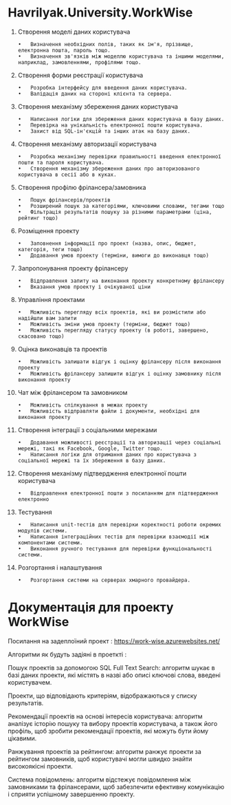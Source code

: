 # Havrilyak.University.WorkWise

1.	Створення моделі даних користувача

        •	Визначення необхідних полів, таких як ім'я, прізвище, електронна пошта, пароль тощо.
        •	Визначення зв'язків між моделлю користувача та іншими моделями, наприклад, замовленнями, профілями тощо.
2.	Створення форми реєстрації користувача

        •	Розробка інтерфейсу для введення даних користувача.
        •	Валідація даних на стороні клієнта та сервера.
3.	Створення механізму збереження даних користувача

        •	Написання логіки для збереження даних користувача в базу даних.
        •	Перевірка на унікальність електронної пошти користувача.
        •	Захист від SQL-ін'єкцій та інших атак на базу даних.
4.	Створення механізму авторизації користувача

        •	Розробка механізму перевірки правильності введення електронної пошти та пароля користувача.
        •	Створення механізму збереження даних про авторизованого користувача в сесії або в куках.
5.	Створення профілю фрілансера/замовника

        •	Пошук фрілансерів/проектів
        •	Розширений пошук за категоріями, ключовими словами, тегами тощо
        •	Фільтрація результатів пошуку за різними параметрами (ціна, рейтинг тощо)
6.	Розміщення проекту

        •	Заповнення інформації про проект (назва, опис, бюджет, категорія, теги тощо)
        •	Додавання умов проекту (терміни, вимоги до виконавця тощо)
7.	Запропонування проекту фрілансеру

        •	Відправлення запиту на виконання проекту конкретному фрілансеру
        •	Вказання умов проекту і очікуваної ціни
8.	Управління проектами

        •	Можливість перегляду всіх проектів, які ви розмістили або надійшли вам запити
        •	Можливість зміни умов проекту (терміни, бюджет тощо)
        •	Можливість перегляду статусу проекту (в роботі, завершено, скасовано тощо)
9.	Оцінка виконавців та проектів

        •	Можливість залишати відгук і оцінку фрілансеру після виконання проекту
        •	Можливість фрілансеру залишити відгук і оцінку замовнику після виконання проекту
10.	Чат між фрілансером та замовником

        •	Можливість спілкування в межах проекту
        •	Можливість відправляти файли і документи, необхідні для виконання проекту
11.	Створення інтеграції з соціальними мережами

        •	Додавання можливості реєстрації та авторизації через соціальні мережі, такі як Facebook, Google, Twitter тощо.
        •	Написання логіки для отримання даних про користувача з соціальної мережі та їх збереження в базу даних.
12.	Створення механізму підтвердження електронної пошти користувача

        •	Відправлення електронної пошти з посиланням для підтвердження електронно
13.	Тестування

        •	Написання unit-тестів для перевірки коректності роботи окремих модулів системи.
        •	Написання інтеграційних тестів для перевірки взаємодії між компонентами системи.
        •	Виконання ручного тестування для перевірки функціональності системи.
14.	Розгортання і налаштування

        •	Розгортання системи на серверах хмарного провайдера.

# Документація для проекту WorkWise

Посилання на задеплоїний проект : https://work-wise.azurewebsites.net/

Алгоритми як будуть задіяні в проеткті :

Пошук проектів за допомогою SQL Full Text Search: алгоритм шукає в базі даних проекти, які містять в назві або описі ключові слова, введені користувачем. 

Проекти, що відповідають критеріям, відображаються у списку результатів.  

Рекомендації проектів на основі інтересів користувача: алгоритм аналізує історію пошуку та вибору проектів користувача, а також його профіль, щоб зробити рекомендації проектів, які можуть бути йому цікавими. 

Ранжування проектів за рейтингом: алгоритм ранжує проекти за рейтингом замовників, щоб користувачі могли швидко знайти високоякісні проекти.  

Система повідомлень: алгоритм відстежує повідомлення між замовниками та фрілансерами, щоб забезпечити ефективну комунікацію і сприяти успішному завершенню проекту.



